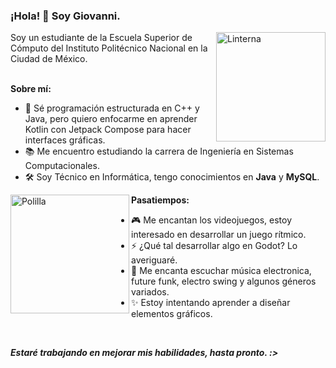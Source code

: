 ### ¡Hola! 👋 Soy Giovanni. 
<img align="right" width=175px alt="Linterna" src="https://github.com/GiomineDev/GiomineDev/assets/127634901/3c6c29b6-6ac1-40e5-92a3-6c2aef675ecb" />
Soy un estudiante de la Escuela Superior de Cómputo del Instituto Politécnico Nacional en la Ciudad de México.<br><br>

__Sobre mí:__
- 🌱 Sé programación estructurada en C++ y Java, pero quiero enfocarme en aprender Kotlin con Jetpack Compose para hacer interfaces gráficas.
- 📚 Me encuentro estudiando la carrera de Ingeniería en Sistemas Computacionales.
- 🛠 Soy Técnico en Informática, tengo conocimientos en __Java__ y __MySQL__.

<img align="left" width=190px alt="Polilla" src="https://github.com/GiomineDev/GiomineDev/assets/127634901/3bf5c8a4-7920-4963-9fba-2104828363cd" />

__Pasatiempos:__
- 🎮 Me encantan los videojuegos, estoy interesado en desarrollar un juego rítmico.
- ⚡ ¿Qué tal desarrollar algo en Godot? Lo averiguaré.
- 🎵 Me encanta escuchar música electronica, future funk, electro swing y algunos géneros variados.
- ✨ Estoy intentando aprender a diseñar elementos gráficos.
<br>

___Estaré trabajando en mejorar mis habilidades, hasta pronto. :>___
